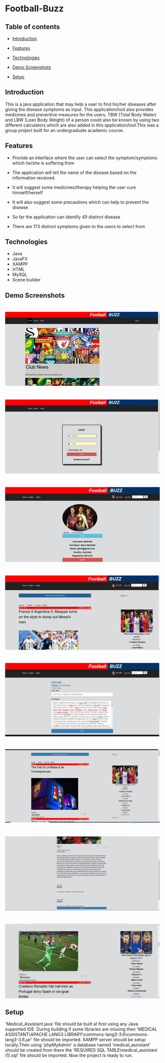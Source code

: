 # Football-Buzz

## Table of contents

* [Introduction](#introduction)

* [Features](#features)

* [Technologies](#technologies)

* [Demo Screenshots](#demo-screenshots)

* [Setup](#setup)

## Introduction

This is a java application that may help a user to find his/her diseases after giving the disease symptoms as input. This application/tool also provides medicines and preventive measures for the users. TBW (Total Body Water) and LBW (Lean Body Weight) of a person could also be known by using two different calculators which are also added in this application/tool.This was a group project built for an undergraduate academic course.

## Features


  * Provide an interface where the user can select the symptom/symptoms which he/she is suffering from
  
  * The application will tell the name of the disease based on the information received.
  
  * It will suggest some medicines/therapy helping the user cure himself/herself
  
  * It will also suggest some precautions which can help to prevent the disease
  
  * So far the application can identify 49 distinct disease
  
  * There are 173 distinct symptoms given to the users to select from
  
  ## Technologies
  * Java
  * JavaFX
  * XAMPP
  * HTML
  * MySQL
  * Scene builder
  
  ## Demo Screenshots
  
<div> 
 <h1>      </h1>

 <img src="DEMO_IMAGES/1.png">

 </div>


<div> 
 
 <h1>      </h1>
 


 <img src="DEMO_IMAGES/2.png">

 </div>
 
 <div> 
 <h1>      </h1>

 <img src="DEMO_IMAGES/3.png">

 </div>


<div> 
 
<h1>      </h1>
 <img src="DEMO_IMAGES/4.png">

 </div>
 
 <div> 
 
<h1>      </h1>
 <img src="DEMO_IMAGES/5.png">

 </div>


<div> 
 
<h1>      </h1>
 <img src="DEMO_IMAGES/6.png">

 </div>
 

<div> 
 <h1>      </h1>

 <img src="DEMO_IMAGES/7.png">

 </div>


<div> 
 <h1>      </h1>

 <img src="DEMO_IMAGES/8.png">

 </div>

 ## Setup
 
'Medical_Assistant.java' file should be built at first using any Java supported IDE. During building if some libraries are missing then 
'MEDICAL ASSISTANT\APACHE LANG3 LIBRARY\commons-lang3-3.6\commons-lang3-3.6.jar' file should be imported. XAMPP server should be setup locally.Then using 'phpMyAdmin' a 
database named 'medical_assistant' should be created from there the 'REQUIRED SQL TABLE\medical_assistant (1).sql' file should be imported. Now the project is ready to run.
